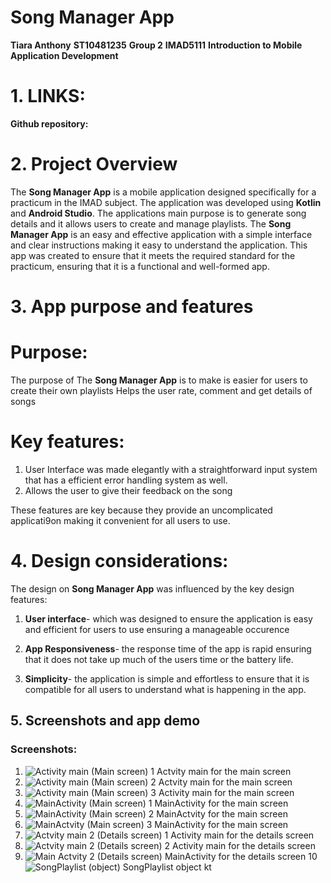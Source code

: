 # Song Manager App
**Tiara Anthony**
**ST10481235**
**Group 2**
**IMAD5111**
**Introduction to Mobile Application Development**

# 1. LINKS:
**Github repository:**

 # 2. Project Overview
The **Song Manager App** is a mobile application designed specifically for a practicum in the IMAD subject.
The application was developed using **Kotlin** and **Android Studio**.
The applications main purpose is to generate song details and it allows users to create and manage playlists. 
The **Song Manager App** is an easy and effective application with a simple interface and clear instructions making it easy to understand the application.
This app was created to ensure that it meets the required standard for the practicum, ensuring that it is a functional and well-formed app.

 # 3. App purpose and features
# Purpose:
The purpose of The **Song Manager App** is to make is easier for users to create their own playlists
Helps the user rate, comment and get details of songs
# Key features:
1. User Interface was made elegantly with a straightforward input system that has a efficient error handling system as well.
2. Allows the user to give their feedback on the song

These features are key because they provide an uncomplicated applicati9on making it convenient for all users to use.

 # 4. Design considerations:
The design on **Song Manager App** was influenced by the key design features:
1. **User interface**- which was designed to ensure the application is easy and efficient for users to use ensuring a manageable occurence
   
2. **App Responsiveness**- the response time of the app is rapid ensuring that it does not take up much of the users time or the battery life.
 
3. **Simplicity**- the application is simple and effortless to ensure that it is compatible for all users to understand what is happening in the app.

 ## 5. Screenshots and app demo
### Screenshots:
1. ![Activity main (Main screen) 1](https://github.com/user-attachments/assets/ed1ff787-67da-4449-a90d-bf639cefaf49)
   Actvity main for the main screen
2. ![Activity main (Main screen) 2](https://github.com/user-attachments/assets/57dbd506-ab54-40f0-af3c-009e3226d50b)
   Actvity main for the main screen
3. ![Activity main (Main screen) 3](https://github.com/user-attachments/assets/e6421926-755d-414f-ac42-09aa65b4c28f)
   Activity main for the main screen
4. ![MainActivity (Main screen) 1](https://github.com/user-attachments/assets/05d647c1-b26c-4f7f-9734-a197c21a63f9)
   MainActivity for the main screen
5. ![MainActivity (Main screen) 2](https://github.com/user-attachments/assets/1221ab9c-7ac9-4219-9299-e906c3f297c0)
   MainActvity for the main screen
6. ![MainActvity (Main screen) 3](https://github.com/user-attachments/assets/c6250bdf-c7d8-4b5f-87e9-d28438055732)
   MainActivity for the main screen
7. ![Actvity main 2 (Details screen) 1](https://github.com/user-attachments/assets/000d3b87-d192-44b9-b6c4-c17a00630fc0)
   Activity main for the details screen
8. ![Actvity main 2 (Details screen) 2](https://github.com/user-attachments/assets/7ab0b141-bcf0-4189-a452-2c0e43ead8cb)
   Activity main for the details screen
9. ![Main Actvity 2 (Details screen)](https://github.com/user-attachments/assets/1544e744-6b98-4d82-b651-db0fc4288593)
   MainActivity for the details screen
10 ![SongPlaylist (object)](https://github.com/user-attachments/assets/2a229ca7-29da-441f-a32d-c4a0a8504d47)
   SongPlaylist object kt










